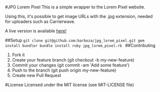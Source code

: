 #JPG Lorem Pixel
This is a simple wrapper to the Lorem Pixel website.

Using this, it's possible to get image URLs with the .jpg extension, needed for uploaders such as Carrierwave.

A live version is available [here!](http://jpg-lorem-pixel.herokuapp.com)

##Setup
`git clone git@github.com:barboza/jpg_lorem_pixel.git
gem install bundler
bundle install
ruby jpg_lorem_pixel.rb
`
##Contributing
1. Fork it
2. Create your feature branch (git checkout -b my-new-feature)
3. Commit your changes (git commit -am 'Add some feature')
4. Push to the branch (git push origin my-new-feature)
5. Create new Pull Request

#License
Licensed under the MIT license (see MIT-LICENSE file)

